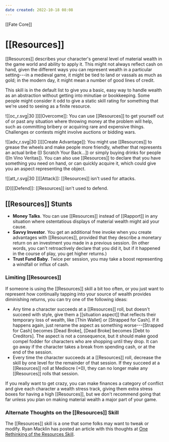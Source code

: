 ```yaml
---
date created: 2022-10-18 08:08
---
```


[[Fate Core]]

# [[Resources]]

[[Resources]] describes your character's general level of material wealth in the game world and ability to apply it. This might not always reflect cash on hand, given the different ways you can represent wealth in a particular setting---in a medieval game, it might be tied to land or vassals as much as gold; in the modern day, it might mean a number of good lines of credit.

This skill is in the default list to give you a basic, easy way to handle wealth as an abstraction without getting into minutiae or bookkeeping. Some people might consider it odd to give a static skill rating for something that we're used to seeing as a finite resource.

![[oc_r.svg|30 ]][[Overcome]]: You can use [[Resources]] to get yourself out of or past any situation where throwing money at the problem will help, such as committing bribery or acquiring rare and expensive things. Challenges or contests might involve auctions or bidding wars.

![[adv_r.svg|30 ]][[Create Advantage]]: You might use [[Resources]] to grease the wheels and make people more friendly, whether that represents an actual bribe ([I Scratch Your Back...]) or simply buying drinks for people ([In Vino Veritas]). You can also use [[Resources]] to declare that you have something you need on hand, or can quickly acquire it, which could give you an aspect representing the object.

![[att_r.svg|30 ]][[Attack]]: [[Resources]] isn't used for attacks.

[D][[Defend]]: [[Resources]] isn't used to defend.

## [[Resources]] Stunts

- **Money Talks**. You can use [[Resources]] instead of [[Rapport]] in any situation where ostentatious   displays of material wealth might aid your cause.
- **Savvy Investor**. You get an additional free invoke when you create advantages with [[Resources]], provided that they describe a monetary return on an investment you made in a previous session. (In other words, you can't retroactively declare that you did it, but if it happened in the course of play, you get higher returns.)
- **Trust Fund Baby**. Twice per session, you may take a boost representing a windfall or influx of cash.
 
### Limiting [[Resources]]

If someone is using the [[Resources]] skill a bit too often, or you just want to represent how continually tapping into your source of wealth provides diminishing returns, you can try one of the following ideas:

- Any time a character succeeds at a [[Resources]] roll, but doesn't succeed with style, give them a [[situation aspect]] that reflects their temporary loss of wealth, like [Thin Wallet] or [Strapped for Cash]. If it happens again, just rename the aspect as something worse---[Strapped for Cash] becomes [Dead Broke], [Dead Broke] becomes [Debt to Creditors]. The aspect is not a consequence, but it should make good compel fodder for characters who are shopping until they drop. It can go away if the character takes a break from spending cash, or at the end of the session.
- Every time the character succeeds at a [[Resources]] roll, decrease the skill by one level for the remainder of that session. If they succeed at a [[Resources]] roll at Mediocre (+0), they can no longer make any [[Resources]] rolls that session.

If you really want to get crazy, you can make finances a category of conflict and give each character a wealth stress track, giving them extra stress boxes for having a high [[Resources]], but we don't recommend going that far unless you plan on making material wealth a major part of
your game.

### Alternate Thoughts on the [[Resources]] Skill

The [[Resources]] skill is a one that some folks may want to tweak or modify. Ryan Macklin has posted an article with this thoughts at [One Rethinking of the Resources Skill](https://web.archive.org/web/20191206203706/http://ryanmacklin.com/2014/02/one-rethinking-resources/).